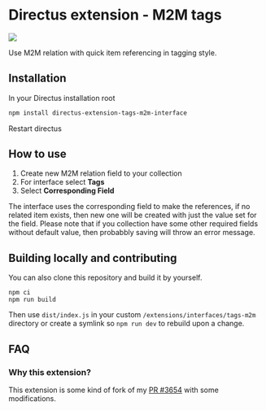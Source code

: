 # Directus extension - M2M tags

![](https://raw.githubusercontent.com/dimitrov-adrian/directus-extension-tags-m2m-interface/main/screenshot.gif)

Use M2M relation with quick item referencing in tagging style.

## Installation

In your Directus installation root

```bash
npm install directus-extension-tags-m2m-interface
```

Restart directus

## How to use

1. Create new M2M relation field to your collection
2. For interface select **Tags**
3. Select **Corresponding Field**

The interface uses the corresponding field to make the references, if no related item exists, then new one will be
created with just the value set for the field. Please note that if you collection have some other required fields
without default value, then probabbly saving will throw an error message.

## Building locally and contributing

You can also clone this repository and build it by yourself.

```
npm ci
npm run build
```

Then use `dist/index.js` in your custom `/extensions/interfaces/tags-m2m` directory or create a symlink so `npm run dev`
to rebuild upon a change.

## FAQ

### Why this extension?

This extension is some kind of fork of my [PR #3654](https://github.com/directus/directus/pull/3654) with some
modifications.
